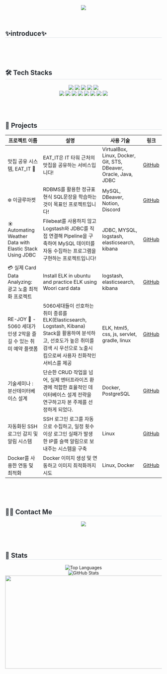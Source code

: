 <div align="center">
    <img src="https://capsule-render.vercel.app/api?type=waving&color=auto&height=180&text=minjee's&nbsp;Github&animation=fadeIn&fontColor=ffffff&fontSize=50" />
</div>
</br>
</br>
<h2 style="border-bottom: 1px solid #d8dee4; color: #282d33;">✨introduce✨</h2>


</br>
</br>
</br>
<h2 style="border-bottom: 1px solid #d8dee4; color: #282d33;">🛠️ Tech Stacks</h2>
<div align="center">
    <img src="https://img.shields.io/badge/C-A8B9CC?style=for-the-badge&logo=C&logoColor=white">
    <img src="https://img.shields.io/badge/Elasticsearch-005571?style=for-the-badge&logo=Elasticsearch&logoColor=white">
    <img src="https://img.shields.io/badge/HTML5-E34F26?style=for-the-badge&logo=HTML5&logoColor=white">
    <img src="https://img.shields.io/badge/Java-007396?style=for-the-badge&logo=Java&logoColor=white">
    <img src="https://img.shields.io/badge/Javascript-F7DF1E?style=for-the-badge&logo=Javascript&logoColor=white">
    <br/>
    <img src="https://img.shields.io/badge/Linux-FCC624?style=for-the-badge&logo=Linux&logoColor=white">
    <img src="https://img.shields.io/badge/MySQL-4479A1?style=for-the-badge&logo=MySQL&logoColor=white">
    <img src="https://img.shields.io/badge/Oracle-F80000?style=for-the-badge&logo=Oracle&logoColor=white">
    <img src="https://img.shields.io/badge/apache tomcat-F8DC75?style=for-the-badge&logo=apachetomcat&logoColor=white"> 
    <img src="https://img.shields.io/badge/servlet-000000?style=for-the-badge&logo=openjdk&logoColor=white"> 
    <img src="https://img.shields.io/badge/gradle-02303A?style=for-the-badge&logo=gradle&logoColor=white"> 
    <img src="https://img.shields.io/badge/css-663399?style=for-the-badge&logo=css&logoColor=white"> 
    <img src="https://img.shields.io/badge/docker-2496ED?style=for-the-badge&logo=docker&logoColor=white">

</div>
</br>
</br>
</br>
<h2 style="border-bottom: 1px solid #d8dee4; color: #282d33;">📂 Projects</h2>

<table>
    <thead>
        <tr>
            <th>프로젝트 이름</th>
            <th>설명</th>
            <th>사용 기술</th>
            <th>링크</th>
        </tr>
    </thead>
    <tbody>
        <tr>
            <td>맛집 공유 시스템, EAT_IT 🍜</td>
            <td>EAT_IT은 IT 타워 근처의 맛집을 공유하는 서비스입니다!</td>
            <td>VirtualBox, Linux, Docker, Git, STS, DBeaver, Oracle, Java, JDBC</td>
            <td><a href="https://github.com/3kim-gu/Eat_IT" target="_blank">GitHub</a></td>
        </tr>
        <tr>
            <td>❄️ 이글루마켓</td>
            <td>RDBMS를 활용한 정규표현식 SQL문장을 학습하는것이 목표인 프로젝트입니다!</td>
            <td>MySQL, DBeaver, Notion, Discord</td>
            <td><a href="https://github.com/IglooMarket/IglooMarket" target="_blank">GitHub</a></td>
        </tr>
        <tr>
            <td>☀️ Automating Weather Data with Elastic Stack Using JDBC</td>
            <td>Filebeat를 사용하지 않고 Logstash와 JDBC를 직접 연결해 Pipeline을 구축하여 MySQL 데이터를 자동 수집하는 프로그램을 구현하는 프로젝트입니다!</td>
            <td>JDBC, MYSQL, logstash, elasticsearch, kibana</td>
            <td><a href="https://github.com/minsung159357/weather" target="_blank">GitHub</a></td>
        </tr>
        <tr>
            <td>💳 실제 Card Data Analyzing: 광고 노출 최적화 프로젝트</td>
            <td>Install ELK in ubuntu and practice ELK using Woori card data</td>
            <td>logstash, elasticsearch, kibana</td>
            <td><a href="https://github.com/letsgojh0810/wooridata">GitHub</a></td>
        </tr>
             <tr>
            <td>RE-JOY 🎉 - 5060 세대가 인생 2막을 즐길 수 있는 취미 예약 플랫폼</td>
            <td>5060세대들이 선호하는 취미 종류를 ELK(Elasticsearch, Logstash, Kibana) Stack을 활용하여 분석하고, 선호도가 높은 취미를 검색 시 우선으로 노출시킴으로써 사용자 친화적인 서비스를 제공</td>
            <td>ELK, html5, css, js, servlet, gradle, linux</td>
            <td><a href="https://github.com/seulg2027/RE-JOY">GitHub</a></td>
        </tr>
           <tr>
            <td>기술세미나 : 분산데이터베이스 설계</td>
            <td>단순한 CRUD 작업을 넘어, 실제 엔터프라이즈 환경에 적합한 효율적인 데이터베이스 설계 전략을 연구하고자 본 주제를 선정하게 되었다.</td>
            <td>Docker, PostgreSQL</td>
            <td><a href="https://github.com/minjee83/woorifisa-ce-tech-seminar">GitHub</a></td>
        </tr>
           <tr>
            <td>자동화된 SSH 로그인 감지 및 알림 시스템</td>
            <td>SSH 로그인 로그를 자동으로 수집하고, 일정 횟수 이상 로그인 실패가 발생한 IP를 슬랙 알림으로 보내주는 시스템을 구축</td>
            <td>Linux</td>
            <td><a href="https://github.com/JaeHee-devSpace/dinosaur">GitHub</a></td>
        </tr>
            <tr>
            <td>Docker를 사용한 연동 및 최적화</td>
            <td>Docker 이미지 생성 및 연동하고 이미지 최적화까지 시도</td>
            <td>Linux, Docker</td>
            <td><a href="https://github.com/nanadino/nanadocker">GitHub</a></td>
        </tr>
    </tbody>
</table>

</br>
</br>
</br>
<h2 style="border-bottom: 1px solid #d8dee4; color: #282d33;">🧑‍💻 Contact Me</h2>
<div align="center">
    <a href="https://velog.io/@minjee/posts">
        <img src="https://img.shields.io/badge/Velog-20C997?style=for-the-badge&logo=Velog&logoColor=white">
    </a>
</div>

</br>
</br>
</br>
<h2 style="border-bottom: 1px solid #d8dee4; color: #282d33;">🏅 Stats</h2>
<div align="center">
    <img src="https://github-readme-stats.vercel.app/api/top-langs/?username=minjee83&layout=compact&theme=radical" alt="Top Languages">
    <br>
    <img src="https://github-readme-stats.vercel.app/api?username=minjee83&show_icons=true&theme=radical" alt="GitHub Stats">

<a href="https://www.gitanimals.org/en_US?utm_medium=image&utm_source=minjee83&utm_content=farm">
<img
  src="https://render.gitanimals.org/farms/minjee83"
  width="600"
  height="300"
/>
</div>
</a>
